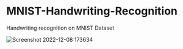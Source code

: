 # MNIST-Handwriting-Recognition
Handwriting recognition on MNIST Dataset

![Screenshot 2022-12-08 173634](https://user-images.githubusercontent.com/13993518/206581813-3b9949c7-514b-4bc5-8691-2f5969a3fd31.png)
